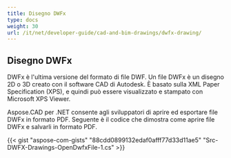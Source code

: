 ```yaml
---
title: Disegno DWFx
type: docs
weight: 30
url: /it/net/developer-guide/cad-and-bim-drawings/dwfx-drawing/
---
```


## **Disegno DWFx**
DWFx è l'ultima versione del formato di file DWF. Un file DWFx è un disegno 2D o 3D creato con il software CAD di Autodesk. È basato sulla XML Paper Specification (XPS), e quindi può essere visualizzato e stampato con Microsoft XPS Viewer.

Aspose.CAD per .NET consente agli sviluppatori di aprire ed esportare file DWFx in formato PDF. Seguente è il codice che dimostra come aprire file DWFx e salvarli in formato PDF.

{{< gist "aspose-com-gists" "88cdd0899132edaf0afff77d33d11ae5" "Src-DWFX-Drawings-OpenDwfxFile-1.cs" >}}
